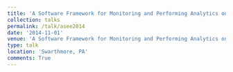 ```yaml
---
title: 'A Software Framework for Monitoring and Performing Analytics on Real Time Medical Device Data'
collection: talks
permalink: /talk/asee2014
date: '2014-11-01'
venue: 'A Software Framework for Monitoring and Performing Analytics on Real Time Medical Device Data. American Society for Engineering Education Poster with Rachel M. Goeken, Kapil Dandekar, Timothy Kurzweg, Genevieve Dion, and Adam K. Fontecchio (Runner-Up for Best Poster).'
type: talk
location: 'Swarthmore, PA'
comments: True
---
```


